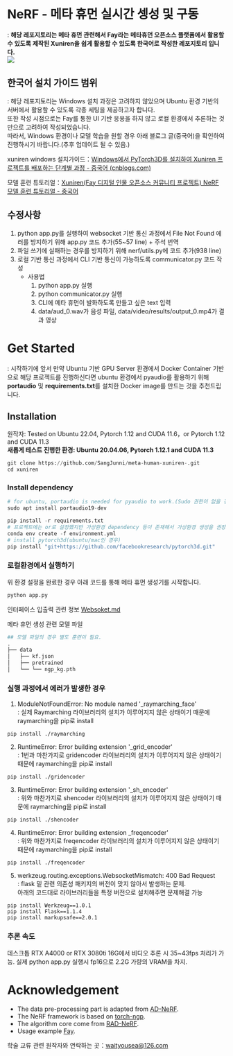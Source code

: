 # NeRF - 메타 휴먼 실시간 셍성 및 구동 
: **해당 레포지토리는 메타 휴먼 관련해서 Fay라는 메타휴먼 오픈소스 플랫폼에서 활용할 수 있도록 제작된 Xuniren을 쉽게 활용할 수 있도록 한국어로 작성한 레포지토리 입니다.**  
![](/img/example.gif)

## 한국어 설치 가이드 범위
: 해당 레포지토리는 Windows 설치 과정은 고려하지 않았으며 Ubuntu 환경 기반의 서버에서 활용할 수 있도록 각종 세팅을 제공하고자 합니다.   
또한 작성 시점으로는 Fay를 통한 UI 기반 응용을 하지 않고 로컬 환경에서 추론하는 것만으로 고려하여 작성되었습니다.   
따라서, Windows 환경이나 모델 학습을 원할 경우 아래 블로그 글(중국어)을 확인하여 진행하시기 바랍니다.(추후 업데이트 될 수 있음.)

xuniren windows 설치가이드：[Windows에서 PyTorch3D를 설치하여 Xuniren 프로젝트를 배포하는 단계별 과정 - 중국어 (cnblogs.com)](https://www.cnblogs.com/dm521/p/17469967.html)

모델 훈련 튜토리얼：[Xuniren(Fay 디지털 인물 오픈소스 커뮤니티 프로젝트) NeRF 모델 훈련 튜토리얼 - 중국어](https://blog.csdn.net/aa84758481/article/details/131135823)

## 수정사항
1. python app.py를 실행하여 websocket 기반 통신 과정에서 File Not Found 에러를 방지하기 위해 app.py 코드 추가(55~57 line) + 주석 번역
2. 파일 쓰기에 실패하는 경우를 방지하기 위해 nerf/utils.py에 코드 추가(938 line)
3. 로컬 기반 통신 과정에서 CLI 기반 통신이 가능하도록 communicator.py 코드 작성  
    - 사용법  
        1) python app.py 실행
        2) python communicator.py 실행
        3) CLI에 메타 휴먼이 발화하도록 만들고 싶은 text 입력
        4) data/aud_0.wav가 음성 파일, data/video/results/output_0.mp4가 결과 영상

# Get Started
: 시작하기에 앞서 만약 Ubuntu 기반 GPU Server 환경에서 Docker Container 기반으로 해당 프로젝트를 진행하신다면 ubuntu 환경에서 pyaudio를 활용하기 위해 **portaudio** 및 **requirements.txt**를 설치한 Docker image를 만드는 것을 추천드립니다.

## Installation

원작자: Tested on Ubuntu 22.04, Pytorch 1.12 and CUDA 11.6，or  Pytorch 1.12 and CUDA 11.3  
**새롭게 테스트 진행한 환경: Ubuntu 20.04.06, Pytorch 1.12.1 and CUDA 11.3**

```python
git clone https://github.com/SangJunni/meta-human-xuniren-.git
cd xuniren
```

### Install dependency

```python
# for ubuntu, portaudio is needed for pyaudio to work.(Sudo 권한이 없을 경우 docker에 미리 설치하는 것을 권장합니다.)
sudo apt install portaudio19-dev

pip install -r requirements.txt
# 프로젝트에는 or로 설정했지만 가상환경 dependency 등이 존재해서 가상환경 생성을 권장합니다.
conda env create -f environment.yml 
# install pytorch3d(ubuntu/mac인 경우)
pip install "git+https://github.com/facebookresearch/pytorch3d.git"
```
### **로컬환경에서 실행하기**
위 환경 설정을 완료한 경우 아래 코드를 통해 메타 휴먼 생성기를 시작합니다.

```python
python app.py
```

인터페이스 입출력 관련 정보 [Websoket.md](https://github.com/waityousea/xuniren/blob/main/WebSocket.md)

메타 휴먼 생성 관련 모델 파일

```python
## 모델 파일의 경우 별도 훈련이 필요.
.
├── data
│   ├── kf.json			
│   ├── pretrained
│   └── └── ngp_kg.pth

```
### 실행 과정에서 에러가 발생한 경우
1. ModuleNotFoundError: No module named '_raymarching_face'  
: 실제 Raymarching 라이브러리의 설치가 이루어지지 않은 상태이기 때문에 raymarching을 pip로 install
```
pip install ./raymarching

```
2. RuntimeError: Error building extension '_grid_encoder'  
: 1번과 마찬가지로 gridencoder 라이브러리의 설치가 이루어지지 않은 상태이기 때문에 raymarching을 pip로 install
```
pip install ./gridencoder
```

3. RuntimeError: Error building extension '_sh_encoder'  
: 위와 마찬가지로 shencoder 라이브러리의 설치가 이루어지지 않은 상태이기 때문에 raymarching을 pip로 install
```
pip install ./shencoder
```

4. RuntimeError: Error building extension _freqencoder'  
: 위와 마찬가지로 freqencoder 라이브러리의 설치가 이루어지지 않은 상태이기 때문에 raymarching을 pip로 install
```
pip install ./freqencoder
```
5. werkzeug.routing.exceptions.WebsocketMismatch: 400 Bad Request  
: flask 밑 관련 의존성 패키지의 버전이 맞지 않아서 발생하는 문제.   
아래의 코드대로 라이브러리들을 특정 버전으로 설치해주면 문제해결 가능
```
pip install Werkzeug==1.0.1
pip install Flask==1.1.4
pip install markupsafe==2.0.1

```

### 추론 속도

데스크톱 RTX A4000 or RTX 3080ti 16G에서 비디오 추론 시 35~43fps 처리가 가능. 실제 python app.py 실행시 fp16으로 2.2G 가량의 VRAM을 차지.

# Acknowledgement

- The data pre-processing part is adapted from [AD-NeRF](https://github.com/YudongGuo/AD-NeRF).
- The NeRF framework is based on [torch-ngp](https://github.com/ashawkey/torch-ngp).
- The algorithm core come from  [RAD-NeRF](https://github.com/ashawkey/RAD-NeRF).
- Usage example [Fay](https://github.com/TheRamU/Fay).

학술 교류 관련 원작자와 연락하는 곳：waityousea@126.com
